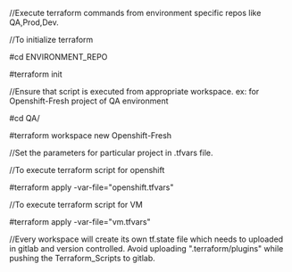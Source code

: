 //Execute terraform commands from environment specific repos like QA,Prod,Dev.

//To initialize terraform

#cd ENVIRONMENT_REPO

#terraform init

//Ensure that script is executed from appropriate workspace. ex: for Openshift-Fresh project of QA environment

#cd QA/

#terraform workspace new Openshift-Fresh

//Set the parameters for particular project in .tfvars file.

//To execute terraform script for openshift

#terraform apply -var-file="openshift.tfvars"

//To execute terraform script for VM

#terraform apply -var-file="vm.tfvars"

//Every workspace will create its own tf.state file which needs to uploaded in gitlab and version controlled. Avoid uploading ".terraform/plugins" while pushing the Terraform_Scripts to gitlab.